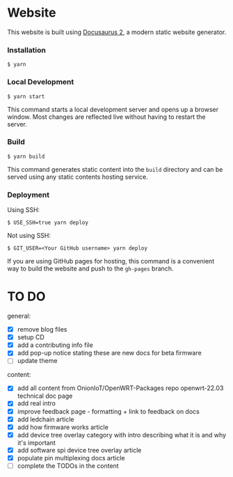# Website

<!-- TODO: Consider updating this readme in the style of this: https://github.com/tidbyt/tidbyt.dev#readme -->

This website is built using [Docusaurus 2](https://docusaurus.io/), a modern static website generator.

### Installation

```
$ yarn
```

### Local Development

```
$ yarn start
```

This command starts a local development server and opens up a browser window. Most changes are reflected live without having to restart the server.

### Build

```
$ yarn build
```

This command generates static content into the `build` directory and can be served using any static contents hosting service.

### Deployment

Using SSH:

```
$ USE_SSH=true yarn deploy
```

Not using SSH:

```
$ GIT_USER=<Your GitHub username> yarn deploy
```

If you are using GitHub pages for hosting, this command is a convenient way to build the website and push to the `gh-pages` branch.

# TO DO

general:

* [x] remove blog files
* [x] setup CD
* [x] add a contributing info file
* [x] add pop-up notice stating these are new docs for beta firmware
* [ ] update theme

content:
* [x] add all content from OnionIoT/OpenWRT-Packages repo openwrt-22.03 technical doc page
* [x] add real intro
* [x] improve feedback page - formatting + link to feedback on docs
* [x] add ledchain article
* [x] add how firmware works article
* [x] add device tree overlay category with intro describing what it is and why it's important
* [x] add software spi device tree overlay article
* [x] populate pin multiplexing docs article
* [ ] complete the TODOs in the content
